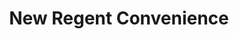 ---
title: "New Regent Convenience"
url: /christchurch/new-regent-convenience/
shop: convenience
---